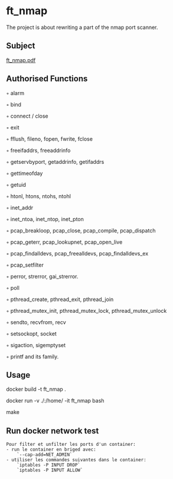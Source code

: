 # ft_nmap

The project is about rewriting a part of the nmap port scanner.

## Subject

[ft_nmap.pdf](https://github.com/C-Chafik/ft_nmap/files/11008768/ft_nmap.pdf)


## Authorised Functions

◦ alarm

◦ bind

◦ connect / close

◦ exit

◦ fflush, fileno, fopen, fwrite, fclose

◦ freeifaddrs, freeaddrinfo

◦ getservbyport, getaddrinfo, getifaddrs

◦ gettimeofday

◦ getuid

◦ htonl, htons, ntohs, ntohl

◦ inet_addr

◦ inet_ntoa, inet_ntop, inet_pton

◦ pcap_breakloop, pcap_close, pcap_compile, pcap_dispatch

◦ pcap_geterr, pcap_lookupnet, pcap_open_live

◦ pcap_findalldevs, pcap_freealldevs, pcap_findalldevs_ex

◦ pcap_setfilter

◦ perror, strerror, gai_strerror.

◦ poll

◦ pthread_create, pthread_exit, pthread_join

◦ pthread_mutex_init, pthread_mutex_lock, pthread_mutex_unlock

◦ sendto, recvfrom, recv

◦ setsockopt, socket

◦ sigaction, sigemptyset

◦ printf and its family.

## Usage

docker build -t ft_nmap .

docker run -v ./:/home/ -it ft_nmap bash

make

## Run docker network test

	Pour filter et unfilter les ports d'un container:
	- run le container en briged avec:
		`--cap-add=NET_ADMIN`
	- utiliser les commandes suivantes dans le container:
		`iptables -P INPUT DROP`
		`iptables -P INPUT ALLOW`